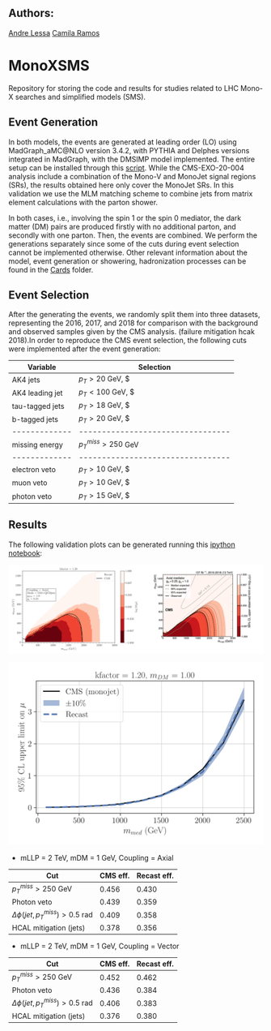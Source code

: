 ## Authors: ##
[Andre Lessa](mailto:andre.lessa@ufabc.edu.br)
[Camila Ramos](mailto:ramos.camila@aluno.ufabc.edu.br)

# MonoXSMS

Repository for storing the code and results for studies related to LHC Mono-X searches and simplified models (SMS).


## Event Generation ##

In both models, the events are generated at leading order (LO) using MadGraph_aMC@NLO version 3.4.2, with PYTHIA and Delphes versions integrated in MadGraph, with the DMSIMP model implemented. The entire setup can be installed through this [script](../../installer.sh). While the CMS-EXO-20-004 analysis include a combination of the Mono-V and MonoJet signal regions (SRs), the results obtained here only cover the MonoJet SRs. In this validation we use the MLM matching scheme to combine jets from matrix element calculations with the parton shower. 

In both cases, i.e., involving the spin 1 or the spin 0 mediator, the dark matter (DM) pairs are produced firstly with no additional parton, and secondly with one parton. Then, the events are combined. We perform the generations separately since some of the cuts during event selection cannot be implemented otherwise. Other relevant information about the model, event generation or showering, hadronization processes can be found in the [Cards](../../Cards/) folder.

## Event Selection ##

After the generating the events, we randomly split them into three datasets, representing the 2016, 2017, and 2018 for comparison with the background and observed samples given by the CMS analysis. (failure mitigation hcak 2018).In order to reproduce the CMS event selection, the following cuts were implemented after the event generation:

| Variable 	| 		Selection 	    |
| ------------- | --------------------------------- |
|AK4 jets	| $p_{T} > 20$ GeV, $|\eta| < 2.4$  |
|AK4 leading jet| $p_{T} < 100$ GeV, $|\eta| < 2.4$ |
|tau-tagged jets| $p_{T} > 18$ GeV, $|\eta| < 2.3$  |
|b-tagged jets	| $p_{T} > 20$ GeV, $|\eta| < 2.4$  |
| ------------- | --------------------------------- |
|missing energy | $p_{T}^{miss} > 250$ GeV	    |
| ------------- | --------------------------------- |
| electron veto | $p_{T} > 10$ GeV, $|\eta| < 2.5$  |
| muon veto     | $p_{T} > 10$ GeV, $|\eta| < 2.4$  |
| photon veto   | $p_{T} > 15$ GeV, $|\eta| < 2.5$  |






## Results ##

The following validation plots can be generated running this [ipython notebook](../../notebooks/plotValidation-Axial.ipynb):


![Alt text](../../notebooks/cms_exo_20_004_axial.png?raw=true "Exclusion curve")

![Alt text](../../notebooks/cms_exo_20_004_axial2.png?raw=true "Upper limit comparison")


 * mLLP = 2 TeV, mDM = 1 GeV, Coupling = Axial
 
  | Cut         | CMS eff.        | Recast eff.| 
  | ----------------------- | ----------------- | ------------- | 
  | $p_{T}^{miss} > 250$ GeV |      0.456      |   0.430    | 
  |       Photon veto       |      0.439      |   0.359    |
  | $\Delta \phi (jet, p_{T}^{miss}) > 0.5$ rad |      0.409      |   0.358    |
  |   HCAL mitigation (jets)     |    0.378      |   0.356    |
  
  * mLLP = 2 TeV, mDM = 1 GeV, Coupling = Vector
 
  | Cut         | CMS eff.        | Recast eff.| 
  | ----------------------- | ----------------- | ------------- | 
  | $p_{T}^{miss} > 250$ GeV |      0.452      |   0.462    | 
  |       Photon veto       |      0.436      |   0.384    |
  | $\Delta \phi (jet, p_{T}^{miss}) > 0.5$ rad |      0.406      |   0.383    |
  |   HCAL mitigation (jets)     |    0.376      |   0.380    |
